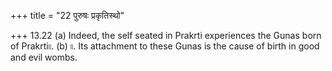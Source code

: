 +++
title = "22 पुरुषः प्रकृतिस्थो"

+++
13.22 (a) Indeed, the self seated in Prakrti experiences the Gunas born
of Prakrti৷৷. (b) ৷৷. Its attachment to these Gunas is the cause of
birth in good and evil wombs.
